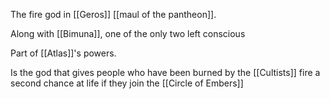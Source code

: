 The fire god in [[Geros]] [[maul of the pantheon]].

Along with [[Bimuna]], one of the only two left conscious 

Part of [[Atlas]]'s powers.

Is the god that gives people who have been burned by the [[Cultists]] fire a second chance at life if they join the [[Circle of Embers]]
